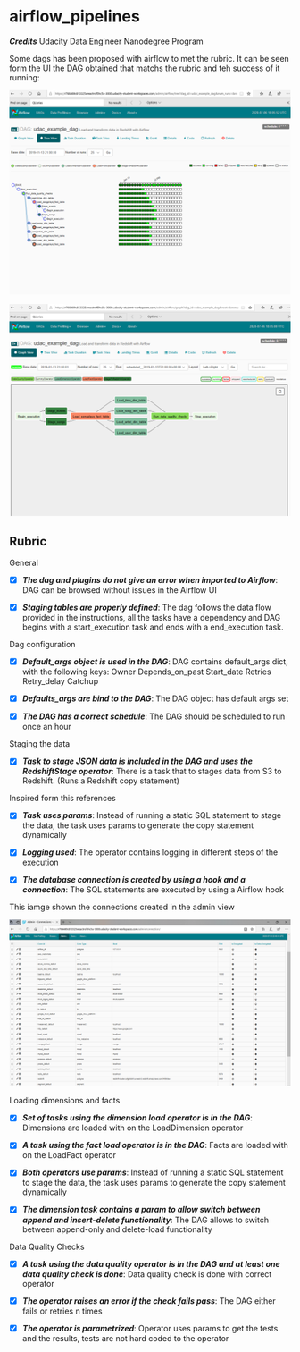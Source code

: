 # airflow_pipelines

 ***Credits***
Udacity Data Engineer Nanodegree Program

Some dags has been proposed with airflow to met the rubric. It can be seen form the UI the DAG obtained that matchs the rubric and teh success of it running:

![dags_running_success](https://github.com/ablazleon/airflow_pipelines/blob/master/dags_running_success.png)

![dag](https://github.com/ablazleon/airflow_pipelines/blob/master/dag.png)

## Rubric

General

- [x] ***The dag and plugins do not give an error when imported to Airflow***: DAG can be browsed without issues in the Airflow UI

- [x] ***Staging tables are properly defined***: The dag follows the data flow provided in the instructions, all the tasks have a dependency and DAG begins with a start_execution task and ends with a end_execution task.

Dag configuration

- [x] ***Default_args object is used in the DAG***: DAG contains default_args dict, with the following keys:
Owner
Depends_on_past
Start_date
Retries
Retry_delay
Catchup

- [x] ***Defaults_args are bind to the DAG***: The DAG object has default args set

- [x] ***The DAG has a correct schedule***: The DAG should be scheduled to run once an hour

Staging the data

- [x] ***Task to stage JSON data is included in the DAG and uses the RedshiftStage operator***: There is a task that to stages data from S3 to Redshift. (Runs a Redshift copy statement)

Inspired form this references

- [x] ***Task uses params***: Instead of running a static SQL statement to stage the data, the task uses params to generate the copy statement dynamically

- [x] ***Logging used***: The operator contains logging in different steps of the execution

- [x] ***The database connection is created by using a hook and a connection***: The SQL statements are executed by using a Airflow hook

This iamge shown the connections created in the admin view

![connections](https://github.com/ablazleon/airflow_pipelines/blob/master/connections.png)

Loading dimensions and facts

- [x] ***Set of tasks using the dimension load operator is in the DAG***: Dimensions are loaded with on the LoadDimension operator

- [x] ***A task using the fact load operator is in the DAG***: Facts are loaded with on the LoadFact operator

- [x] ***Both operators use params***: Instead of running a static SQL statement to stage the data, the task uses params to generate the copy statement dynamically

- [x] ***The dimension task contains a param to allow switch between append and insert-delete functionality***: The DAG allows to switch between append-only and delete-load functionality

Data Quality Checks

- [x] ***A task using the data quality operator is in the DAG and at least one data quality check is done***: Data quality check is done with correct operator

- [x] ***The operator raises an error if the check fails pass***: The DAG either fails or retries n times

- [x] ***The operator is parametrized***: Operator uses params to get the tests and the results, tests are not hard coded to the operator
